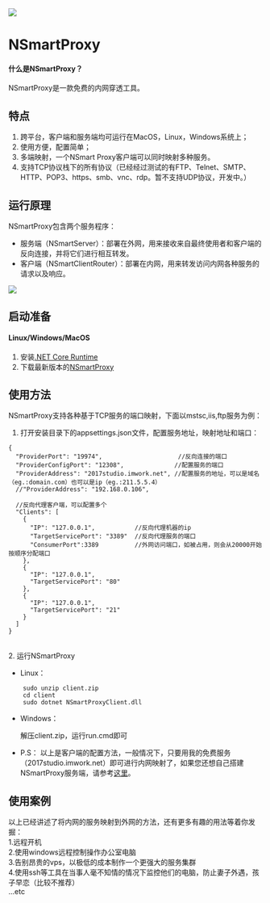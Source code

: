 
<img src="https://github.com/tmoonlight/NSmartProxy/blob/img/NSmaryProxy.png">

# NSmartProxy

#### 什么是NSmartProxy？<br />
NSmartProxy是一款免费的内网穿透工具。

## 特点
1. 跨平台，客户端和服务端均可运行在MacOS，Linux，Windows系统上；<br />
2. 使用方便，配置简单；<br />
3. 多端映射，一个NSmart Proxy客户端可以同时映射多种服务。
4. 支持TCP协议栈下的所有协议（已经经过测试的有FTP、Telnet、SMTP、HTTP、POP3、https、smb、vnc、rdp。暂不支持UDP协议，开发中。）

## 运行原理
NSmartProxy包含两个服务程序：<br />
* 服务端（NSmartServer）：部署在外网，用来接收来自最终使用者和客户端的反向连接，并将它们进行相互转发。
* 客户端（NSmartClientRouter）：部署在内网，用来转发访问内网各种服务的请求以及响应。
<img src="https://github.com/tmoonlight/NSmartProxy/blob/img/theo.png">

## 启动准备
#### Linux/Windows/MacOS
1. 安装[.NET Core Runtime](https://dotnet.microsoft.com/download)<br />
2. 下载最新版本的[NSmartProxy](https://github.com/tmoonlight/NSmartProxy/releases)

## 使用方法
NSmartProxy支持各种基于TCP服务的端口映射，下面以mstsc,iis,ftp服务为例：<br />
1. 打开安装目录下的appsettings.json文件，配置服务地址，映射地址和端口：<br />
```
{
  "ProviderPort": "19974",                     //反向连接的端口
  "ProviderConfigPort": "12308",              //配置服务的端口
  "ProviderAddress": "2017studio.imwork.net", //配置服务的地址，可以是域名（eg.:domain.com）也可以是ip（eg.:211.5.5.4）
  //"ProviderAddress": "192.168.0.106",

  //反向代理客户端，可以配置多个
  "Clients": [
    {
      "IP": "127.0.0.1",           //反向代理机器的ip
      "TargetServicePort": "3389"  //反向代理服务的端口
      "ConsumerPort":3389          //外网访问端口，如被占用，则会从20000开始按顺序分配端口
    },
    {
      "IP": "127.0.0.1",
      "TargetServicePort": "80"
    },
    {
      "IP": "127.0.0.1",
      "TargetServicePort": "21"
    }
  ]
}
```
<br />
2. 运行NSmartProxy <br />

* Linux：
```
    sudo unzip client.zip
    cd client
    sudo dotnet NSmartProxyClient.dll
```
* Windows：

	解压client.zip，运行run.cmd即可

* P.S： 以上是客户端的配置方法，一般情况下，只要用我的免费服务（2017studio.imwork.net）即可进行内网映射了，如果您还想自己搭建NSmartProxy服务端，请参考[这里](https://github.com/tmoonlight/NSmartProxy/blob/master/README_SERVER.md)。

## 使用案例
以上已经讲述了将内网的服务映射到外网的方法，还有更多有趣的用法等着你发掘：<br />
1.远程开机
<br />
2.使用windows远程控制操作办公室电脑
<br />
3.告别昂贵的vps，以极低的成本制作一个更强大的服务集群<br />
4.使用ssh等工具在当事人毫不知情的情况下监控他们的电脑，防止妻子外遇，孩子早恋（比较不推荐）<br />
...etc
<br />

